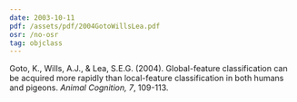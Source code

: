 ```yaml
---
date: 2003-10-11
pdf: /assets/pdf/2004GotoWillsLea.pdf
osr: /no-osr
tag: objclass
---
```


Goto, K., Wills, A.J., & Lea, S.E.G. (2004). Global-feature classification can be acquired more rapidly than local-feature classification in both humans and pigeons. _Animal Cognition, 7_, 109-113. 

